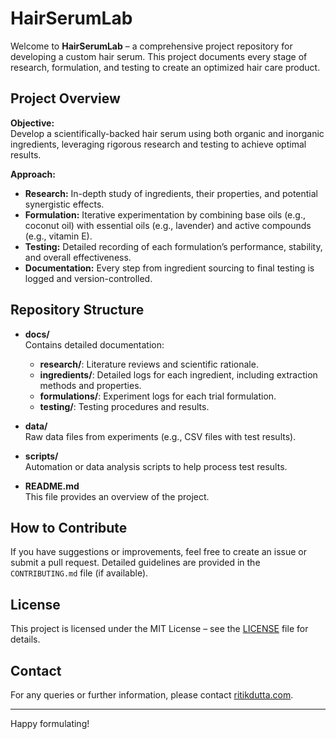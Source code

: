 # HairSerumLab

Welcome to **HairSerumLab** – a comprehensive project repository for developing a custom hair serum. This project documents every stage of research, formulation, and testing to create an optimized hair care product.

## Project Overview

**Objective:**  
Develop a scientifically-backed hair serum using both organic and inorganic ingredients, leveraging rigorous research and testing to achieve optimal results.

**Approach:**  
- **Research:** In-depth study of ingredients, their properties, and potential synergistic effects.
- **Formulation:** Iterative experimentation by combining base oils (e.g., coconut oil) with essential oils (e.g., lavender) and active compounds (e.g., vitamin E).
- **Testing:** Detailed recording of each formulation’s performance, stability, and overall effectiveness.
- **Documentation:** Every step from ingredient sourcing to final testing is logged and version-controlled.

## Repository Structure

- **docs/**  
  Contains detailed documentation:
  - **research/**: Literature reviews and scientific rationale.
  - **ingredients/**: Detailed logs for each ingredient, including extraction methods and properties.
  - **formulations/**: Experiment logs for each trial formulation.
  - **testing/**: Testing procedures and results.

- **data/**  
  Raw data files from experiments (e.g., CSV files with test results).

- **scripts/**  
  Automation or data analysis scripts to help process test results.

- **README.md**  
  This file provides an overview of the project.

## How to Contribute

If you have suggestions or improvements, feel free to create an issue or submit a pull request. Detailed guidelines are provided in the `CONTRIBUTING.md` file (if available).

## License

This project is licensed under the MIT License – see the [LICENSE](LICENSE) file for details.

## Contact

For any queries or further information, please contact [ritikdutta.com](https://ritikdutta.com/).

---

Happy formulating!

